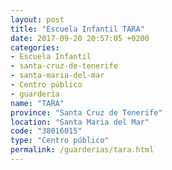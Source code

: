 ```yaml
---
layout: post
title: "Escuela Infantil TARA"
date: 2017-09-20 20:57:05 +0200
categories:
- Escuela Infantil
- santa-cruz-de-tenerife
- santa-maria-del-mar
- Centro público
- guarderia
name: "TARA"
province: "Santa Cruz de Tenerife"
location: "Santa Maria del Mar"
code: "38016015"
type: "Centro público"
permalink: /guarderias/tara.html
---
```

